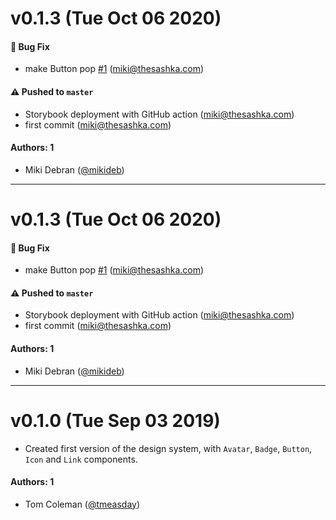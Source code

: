 # v0.1.3 (Tue Oct 06 2020)

#### 🐛 Bug Fix

- make Button pop [#1](https://github.com/mikideb/learningstorybook-design-system/pull/1) (miki@thesashka.com)

#### ⚠️ Pushed to `master`

- Storybook deployment with GitHub action (miki@thesashka.com)
- first commit (miki@thesashka.com)

#### Authors: 1

- Miki Debran ([@mikideb](https://github.com/mikideb))

---

# v0.1.3 (Tue Oct 06 2020)

#### 🐛 Bug Fix

- make Button pop [#1](https://github.com/mikideb/learningstorybook-design-system/pull/1) (miki@thesashka.com)

#### ⚠️ Pushed to `master`

- Storybook deployment with GitHub action (miki@thesashka.com)
- first commit (miki@thesashka.com)

#### Authors: 1

- Miki Debran ([@mikideb](https://github.com/mikideb))

---

# v0.1.0 (Tue Sep 03 2019)

- Created first version of the design system, with `Avatar`, `Badge`, `Button`, `Icon` and `Link` components.

#### Authors: 1

- Tom Coleman ([@tmeasday](https://github.com/tmeasday))